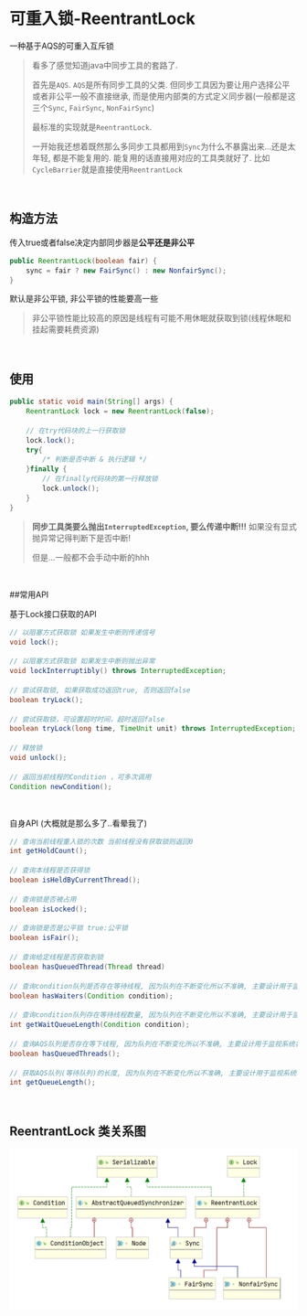 # 可重入锁-ReentrantLock

一种基于AQS的可重入互斥锁

>   看多了感觉知道java中同步工具的套路了. 
>
>   首先是`AQS`. `AQS`是所有同步工具的父类. 但同步工具因为要让用户选择公平或者非公平一般不直接继承, 而是使用内部类的方式定义同步器(一般都是这三个`Sync`, `FairSync`, `NonFairSync`)
>
>   最标准的实现就是`ReentrantLock`.
>
>   一开始我还想着既然那么多同步工具都用到`Sync`为什么不暴露出来...还是太年轻, 都是不能复用的. 能复用的话直接用对应的工具类就好了. 比如`CycleBarrier`就是直接使用`ReentrantLock`

​		

## 构造方法

传入true或者false决定内部同步器是**公平还是非公平**

```java
public ReentrantLock(boolean fair) {
    sync = fair ? new FairSync() : new NonfairSync();
}
```

默认是非公平锁, 非公平锁的性能要高一些

>   非公平锁性能比较高的原因是线程有可能不用休眠就获取到锁(线程休眠和挂起需要耗费资源)

​		

## 使用

```java
public static void main(String[] args) {
    ReentrantLock lock = new ReentrantLock(false);

    // 在try代码块的上一行获取锁
    lock.lock();
    try{
        /* 判断是否中断 & 执行逻辑 */
    }finally {
        // 在finally代码块的第一行释放锁
        lock.unlock();
    }
}
```

>   **同步工具类要么抛出`InterruptedException`, 要么传递中断!!!** 如果没有显式抛异常记得判断下是否中断!
>
>   但是...一般都不会手动中断的hhh

​		

##常用API

基于Lock接口获取的API

```java
// 以阻塞方式获取锁 如果发生中断则传递信号
void lock();
	
// 以阻塞方式获取锁 如果发生中断则抛出异常
void lockInterruptibly() throws InterruptedException;

// 尝试获取锁, 如果获取成功返回true, 否则返回false
boolean tryLock();

// 尝试获取锁，可设置超时时间，超时返回false
boolean tryLock(long time, TimeUnit unit) throws InterruptedException;

// 释放锁
void unlock();
	
// 返回当前线程的Condition ，可多次调用
Condition newCondition();
```

​		

自身API (大概就是那么多了..看晕我了)

```java
// 查询当前线程重入锁的次数 当前线程没有获取锁则返回0
int getHoldCount();

// 查询本线程是否获得锁
boolean isHeldByCurrentThread();

// 查询锁是否被占用
boolean isLocked();

// 查询锁是否是公平锁 true:公平锁
boolean isFair();

// 查询给定线程是否获取到锁
boolean hasQueuedThread(Thread thread) 

// 查询condition队列是否存在等待线程, 因为队列在不断变化所以不准确, 主要设计用于监视系统状态。
boolean hasWaiters(Condition condition);

// 查询condition队列存在等待线程数量, 因为队列在不断变化所以不准确, 主要设计用于监视系统状态。
int getWaitQueueLength(Condition condition);

// 查询AQS队列是否存在等下线程, 因为队列在不断变化所以不准确, 主要设计用于监视系统状态。
boolean hasQueuedThreads();

// 获取AQS队列(等待队列)的长度, 因为队列在不断变化所以不准确, 主要设计用于监视系统状态。
int getQueueLength();
```



​		

## ReentrantLock 类关系图

![ReentrantLock类关系图](%E5%8F%AF%E9%87%8D%E5%85%A5%E9%94%81-ReentrantLock.assets/image-20210124101254407.png)

